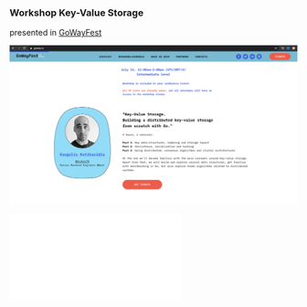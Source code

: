### Workshop Key-Value Storage 

presented in [GoWayFest](https://goway.io/)

![Key Value storage](gowayfest-workshop.png)

![Presentation](Presentation-Key-Value-Storage[Workshop].pdf)

